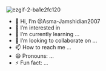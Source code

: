 <br>![ezgif-2-ba1e2fc120](https://github.com/Asma-Jamshidian2007/Asma-Jamshidian2007/assets/143216419/cd3963c6-6de8-48ad-9b51-6c8ebc520ef5)





- 👋 Hi, I’m @Asma-Jamshidian2007
- 👀 I’m interested in 
- 🌱 I’m currently learning ...
- 💞️ I’m looking to collaborate on ...
- 📫 How to reach me ...
- 😄 Pronouns: ...
- ⚡ Fun fact: ...

<!---
Asma-Jamshidian2007/Asma-Jamshidian2007 is a ✨ special ✨ repository because its `README.md` (this file) appears on your GitHub profile.
You can click the Preview link to take a look at your changes.
--->

